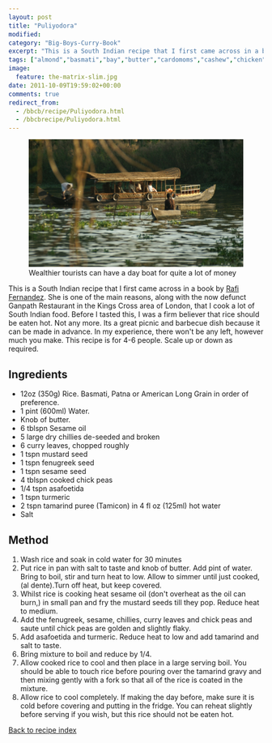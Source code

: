 ```yaml
---
layout: post
title: "Puliyodora"
modified:
category: "Big-Boys-Curry-Book"
excerpt: "This is a South Indian recipe that I first came across in a book</a> by"
tags: ["almond","basmati","bay","butter","cardomoms","cashew","chicken","cinnamon","cloves","cumin","ghee","lamb","mace","nuts","pepper","rice","saffron","turmeric"]
image:
  feature: the-matrix-slim.jpg
date: 2011-10-09T19:59:02+00:00
comments: true
redirect_from: 
  - /bbcb/recipe/Puliyodora.html
  - /bbcbrecipe/Puliyodora.html
---
```


<figure>
	<a href="/images/bbcb/pict2412.jpg" alt="Backwaters, Kerala, Houseboat, India" title="Backwaters, Kerala, Houseboat, India &#169; Ashley Kitson 12/09/2011"><img src="/images/bbcb/pict2412.jpg"/></a>
	<figcaption>Wealthier tourists can have a day boat for quite a lot of money</figcaption>
</figure>

This is a South Indian recipe that I first came across in a book</a> by <a href="http://www.spicebox.co.uk/" title="Rafi's Spicebox" target="_blank">Rafi Fernandez</a>. She is one of the main reasons, along with the now defunct Ganpath Restaurant in the Kings Cross area of London, that I cook a lot of South Indian food. Before I tasted this, I was a firm believer that rice should be eaten hot. Not any more. Its a great picnic and barbecue dish because it can be made in advance. In my experience, there won't be any left, however much you make. This recipe is for 4-6 people. Scale up or down as required.
        
## Ingredients
        
<ul><li>12oz (350g) Rice. Basmati, Patna or American Long Grain in order of preference.</li><li>1 pint (600ml) Water.</li><li>Knob of butter.</li><li>6 tblspn Sesame oil</li><li>5 large dry chillies de-seeded and broken</li><li>6 curry leaves, chopped roughly</li><li>1 tspn mustard seed</li><li>1 tspn fenugreek seed</li><li>1 tspn sesame seed</li><li>4 tblspn cooked chick peas</li><li>1/4 tspn asafoetida</li><li>1 tspn turmeric</li><li>2 tspn tamarind puree (Tamicon) in 4 fl oz (125ml) hot water</li><li>Salt</li></ul>
        
## Method

<ol><li>Wash rice and soak in cold water for 30 minutes</li><li>Put rice in pan with salt to taste and knob of butter. Add pint of water. Bring to boil, stir and turn heat to low. Allow to simmer until just cooked, (al dente).Turn off heat, but keep covered.</li><li>Whilst rice is cooking heat sesame oil (don't overheat as the oil can burn,) in small pan and fry the mustard seeds till they pop. Reduce heat to medium.</li><li>Add the fenugreek, sesame, chillies, curry leaves and chick peas and saute until chick peas are golden and slightly flaky.</li><li>Add asafoetida and turmeric. Reduce heat to low and add tamarind and salt to taste.</li><li>Bring mixture to boil and reduce by 1/4.</li><li>Allow cooked rice to cool and then place in a large serving boil. You should be able to touch rice before pouring over the tamarind gravy and then mixing gently with a fork so that all of the rice is coated in the mixture.</li><li>Allow rice to cool completely. If making the day before, make sure it is cold before covering and putting in the fridge. You can reheat slightly before serving if you wish, but this rice should not be eaten hot.</li></ol>   

<a href="/bbcb">Back to recipe index</a>      